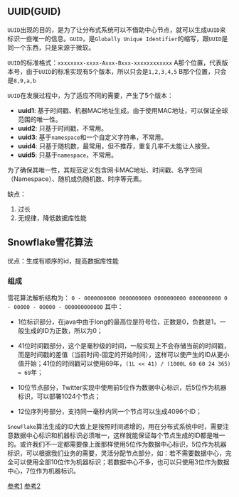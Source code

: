 ## UUID(GUID)

`UUID`出现的目的，是为了让分布式系统可以不借助中心节点，就可以生成`UUID`来标识一些唯一的信息。`GUID`，是`Globally Unique Identifier`的缩写，跟`UUID`是同一个东西，只是来源于微软。

`UUID`的标准格式：`xxxxxxxx-xxxx-Axxx-Bxxx-xxxxxxxxxxxx`
A那个位置，代表版本号，由于`UUID`的标准实现有5个版本，所以只会是`1,2,3,4,5`
B那个位置，只会是`8,9,a,b`

`UUID`在发展过程中，为了适应不同的需要，产生了5个版本：

+ **uuid1**: 基于时间戳、机器MAC地址生成。由于使用MAC地址，可以保证全球范围的唯一性。
+ **uuid2**: 只基于时间戳，不常用。
+ **uuid3**: 基于`namespace`和一个自定义字符串，不常用。
+ **uuid4**: 只基于随机数，最常用，但不推荐，重复几率不太能让人接受。
+ **uuid5**: 只基于`namespace`，不常用。

为了确保其唯一性，其规范定义包含网卡MAC地址、时间戳、名字空间（Namespace）、随机或伪随机数、时序等元素。

缺点：

  1. 过长
  2. 无规律，降低数据库性能

## Snowflake雪花算法

优点：生成有顺序的id，提高数据库性能

### 组成

雪花算法解析结构为：
`0 - 0000000000 0000000000 0000000000 0000000000 0 - 00000 - 00000 - 000000000000`
其中：

+ 1位标识部分，在java中由于long的最高位是符号位，正数是0，负数是1，一般生成的ID为正数，所以为0；

+ 41位时间戳部分，这个是毫秒级的时间，一般实现上不会存储当前的时间戳，而是时间戳的差值（当前时间-固定的开始时间），这样可以使产生的ID从更小值开始；41位的时间戳可以使用69年，`(1L << 41) / (1000L 60 60 24 365) = 69`年；

+ 10位节点部分，Twitter实现中使用前5位作为数据中心标识，后5位作为机器标识，可以部署1024个节点；

+ 12位序列号部分，支持同一毫秒内同一个节点可以生成4096个ID；

`SnowFlake`算法生成的ID大致上是按照时间递增的，用在分布式系统中时，需要注意数据中心标识和机器标识必须唯一，这样就能保证每个节点生成的ID都是唯一的。或许我们不一定都需要像上面那样使用5位作为数据中心标识，5位作为机器标识，可以根据我们业务的需要，灵活分配节点部分，如：若不需要数据中心，完全可以使用全部10位作为机器标识；若数据中心不多，也可以只使用3位作为数据中心，7位作为机器标识。

[参考1](https://www.cnblogs.com/yanduanduan/p/10038345.html)
[参考2](https://juejin.im/post/5c75132f51882562276c5065?utm_source=tuicool&utm_medium=referral)